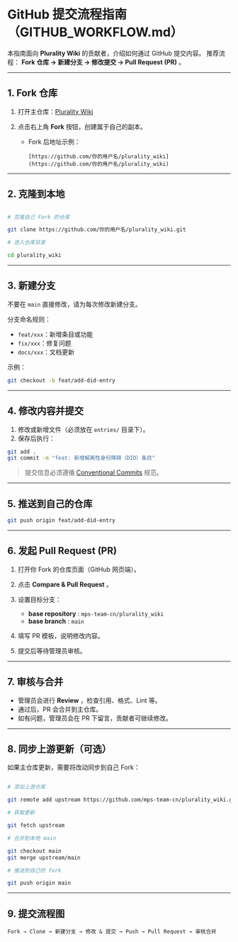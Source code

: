 # GitHub 提交流程指南（GITHUB_WORKFLOW.md）

本指南面向 **Plurality Wiki** 的贡献者，介绍如何通过 GitHub 提交内容。
推荐流程： **Fork 仓库 → 新建分支 → 修改提交 → Pull Request (PR)** 。

---

## 1. Fork 仓库

1. 打开主仓库：[Plurality Wiki](https://github.com/mps-team-cn/plurality_wiki)
2. 点击右上角 **Fork** 按钮，创建属于自己的副本。

   - Fork 后地址示例：

     ```text
     [https://github.com/你的用户名/plurality_wiki](https://github.com/你的用户名/plurality_wiki)
     ```

---

## 2. 克隆到本地

```bash

# 克隆自己 Fork 的仓库

git clone https://github.com/你的用户名/plurality_wiki.git

# 进入仓库目录

cd plurality_wiki
```

---

## 3. 新建分支

不要在 `main` 直接修改，请为每次修改新建分支。

分支命名规则：

- `feat/xxx`：新增条目或功能
- `fix/xxx`：修复问题
- `docs/xxx`：文档更新

示例：

```bash
git checkout -b feat/add-did-entry
```

---

## 4. 修改内容并提交

1. 修改或新增文件（必须放在 `entries/` 目录下）。
2. 保存后执行：

```bash
git add .
git commit -m "feat: 新增解离性身份障碍（DID）条目"
```

> 提交信息必须遵循 [Conventional Commits](https://www.conventionalcommits.org/) 规范。

---

## 5. 推送到自己的仓库

```bash
git push origin feat/add-did-entry
```

---

## 6. 发起 Pull Request (PR)

1. 打开你 Fork 的仓库页面（GitHub 网页端）。
2. 点击 **Compare & Pull Request** 。
3. 设置目标分支：

   - **base repository** : `mps-team-cn/plurality_wiki`
   - **base branch** : `main`

4. 填写 PR 模板，说明修改内容。
5. 提交后等待管理员审核。

---

## 7. 审核与合并

- 管理员会进行 **Review** ，检查引用、格式、Lint 等。
- 通过后，PR 会合并到主仓库。
- 如有问题，管理员会在 PR 下留言，贡献者可继续修改。

---

## 8. 同步上游更新（可选）

如果主仓库更新，需要将改动同步到自己 Fork：

```bash

# 添加上游仓库

git remote add upstream https://github.com/mps-team-cn/plurality_wiki.git

# 获取更新

git fetch upstream

# 合并到本地 main

git checkout main
git merge upstream/main

# 推送到自己的 fork

git push origin main
```

---

## 9. 提交流程图

```text
Fork → Clone → 新建分支 → 修改 & 提交 → Push → Pull Request → 审核合并
```
